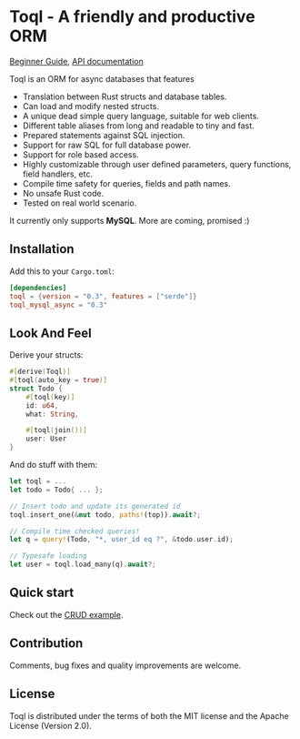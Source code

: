 # Toql - A friendly and productive ORM

[Beginner Guide](https://roy-ganz.github.io/toql), [API documentation](https://docs.rs/toql/0.3/toql/)

Toql is an ORM for async databases that features
- Translation between Rust structs and database tables.
- Can load and modify nested structs.
- A unique dead simple query language, suitable for web clients.
- Different table aliases from long and readable to tiny and fast.
- Prepared statements against SQL injection.
- Support for raw SQL for full database power.
- Support for role based access.
- Highly customizable through user defined parameters, query functions, field handlers, etc. 
- Compile time safety for queries, fields and path names.
- No unsafe Rust code.
- Tested on real world scenario.

It currently only supports **MySQL**. More are coming, promised :)

## Installation
Add this to your `Cargo.toml`:

```toml
[dependencies]
toql = {version = "0.3", features = ["serde"]}
toql_mysql_async = "0.3"
```

## Look And Feel

Derive your structs:
```rust
#[derive(Toql)]
#[toql(auto_key = true)]
struct Todo {
    #[toql(key)]
    id: u64,
    what: String,

    #[toql(join())]
    user: User 
}
```

And do stuff with them:
```rust
let toql = ...
let todo = Todo{ ... };

// Insert todo and update its generated id
toql.insert_one(&mut todo, paths!(top)).await?; 

// Compile time checked queries!
let q = query!(Todo, "*, user_id eq ?", &todo.user.id); 

// Typesafe loading
let user = toql.load_many(q).await?; 
```


## Quick start
Check out the [CRUD example](https://github.com/roy-ganz/todo_rotomy).

## Contribution
Comments, bug fixes and quality improvements are welcome. 

## License
Toql is distributed under the terms of both the MIT license and the
Apache License (Version 2.0).

